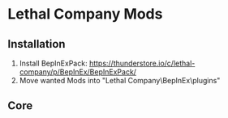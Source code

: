 # Lethal Company Mods

## Installation

1. Install BepInExPack: https://thunderstore.io/c/lethal-company/p/BepInEx/BepInExPack/
2. Move wanted Mods into "Lethal Company\BepInEx\plugins"

## Core
